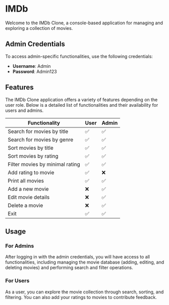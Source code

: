 # IMDb

Welcome to the IMDb Clone, a console-based application for managing and exploring a collection of movies.

## Admin Credentials

To access admin-specific functionalities, use the following credentials:
- **Username**: Admin
- **Password**: Admin123

## Features

The IMDb Clone application offers a variety of features depending on the user role. Below is a detailed list of functionalities and their availability for users and admins.

| Functionality                      | User | Admin |
|------------------------------------|------|-------|
| Search for movies by title         |  ✅   |   ✅   |
| Search for movies by genre         |  ✅   |   ✅   |
| Sort movies by title               |  ✅   |   ✅   |
| Sort movies by rating              |  ✅   |   ✅   |
| Filter movies by minimal rating    |  ✅   |   ✅   |
| Add rating to movie                |  ✅   |   ❌   |
| Print all movies                   |  ✅   |   ✅   |
| Add a new movie                    |  ❌   |   ✅   |
| Edit movie details                 |  ❌   |   ✅   |
| Delete a movie                     |  ❌   |   ✅   |
| Exit                               |  ✅   |   ✅   |

## Usage

### For Admins
After logging in with the admin credentials, you will have access to all functionalities, including managing the movie database (adding, editing, and deleting movies) and performing search and filter operations.

### For Users
As a user, you can explore the movie collection through search, sorting, and filtering. You can also add your ratings to movies to contribute feedback.
